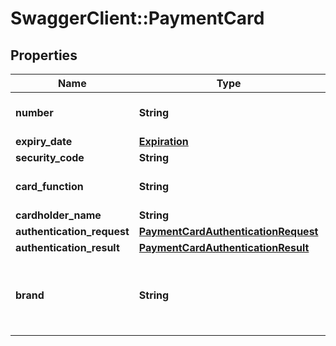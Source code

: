 # SwaggerClient::PaymentCard

## Properties
Name | Type | Description | Notes
------------ | ------------- | ------------- | -------------
**number** | **String** | Payment card number | 
**expiry_date** | [**Expiration**](Expiration.md) |  | [optional] 
**security_code** | **String** | CVV | [optional] 
**card_function** | **String** |  | [optional] [default to &quot;CREDIT&quot;]
**cardholder_name** | **String** |  | [optional] 
**authentication_request** | [**PaymentCardAuthenticationRequest**](PaymentCardAuthenticationRequest.md) |  | [optional] 
**authentication_result** | [**PaymentCardAuthenticationResult**](PaymentCardAuthenticationResult.md) |  | [optional] 
**brand** | **String** | Optional, required only if using dual branded card | [optional] 


